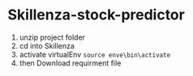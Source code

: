 # Skillenza-stock-predictor
1) unzip project folder
2) cd into Skillenza
3) activate virtualEnv
`source enve\bin\activate`
4) then Download requirment file
